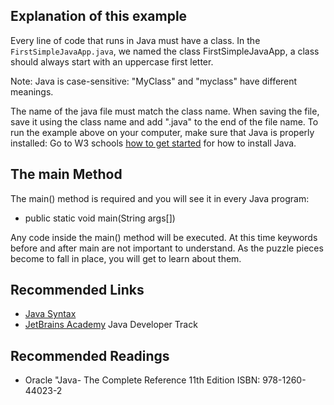 ## Explanation of this example
Every line of code that runs in Java must have a class. In the `FirstSimpleJavaApp.java`, we named the class FirstSimpleJavaApp, a class should always start with an uppercase first letter.

Note: Java is case-sensitive: "MyClass" and "myclass" have different meanings.

The name of the java file must match the class name. When saving the file, save it using the class name and add ".java" to the end of the file name. To run the example above on your computer,
make sure that Java is properly installed: Go to W3 schools [how to get started](https://www.w3schools.com/java/java_getstarted.asp>) for how to install Java.

## The main Method
The main() method is required and you will see it in every Java program:

- public static void main(String args[])

Any code inside the main() method will be executed. At this time keywords before and after main are not important to understand. As the puzzle pieces become to fall in place, 
you will get to learn about them.


## Recommended Links
- [Java Syntax](https://www.w3schools.com/java/java_syntax.asp)
- [JetBrains Academy](https://www.jetbrains.com/academy/) Java Developer Track

## Recommended Readings
- Oracle "Java- The Complete Reference 11th Edition ISBN: 978-1260-44023-2
